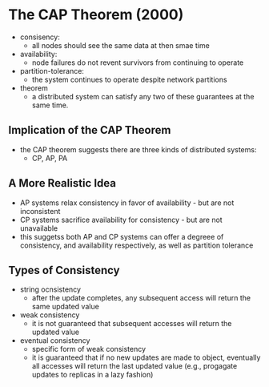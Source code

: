 
# The CAP Theorem (2000)
- consisency:
	- all nodes should see the same data at then smae time
- availability:
	- node failures do not revent survivors from continuing to operate
- partition-tolerance:
	- the system continues to operate despite network partitions
- theorem
	- a distributed system can satisfy any two of these guarantees at the same time.

## Implication of the CAP Theorem
- the CAP theorem suggests there are three kinds of distributed systems:
	- CP, AP, PA

## A More Realistic Idea
- AP systems relax consistency in favor of availability - but are not inconsistent
- CP systems sacrifice availability for consistency - but are not unavailable
- this suggetss both AP and CP systems can offer a degreee of consistency, and availability respectively, as well as partition tolerance

## Types of Consistency
- string ocnsistency
	- after the update completes, any subsequent access will return the same updated value
- weak consistency
	- it is not guaranteed that subsequent accesses will return the updated value
- eventual consistency
	- specific form of weak consistency
	- it is guaranteed that if no new updates are made to object, eventually all accesses will return the last updated value (e.g., progagate updates to replicas in a lazy fashion)
